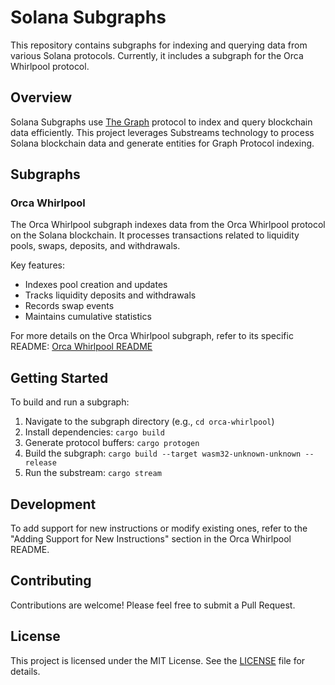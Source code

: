 # Solana Subgraphs

This repository contains subgraphs for indexing and querying data from various Solana protocols. Currently, it includes a subgraph for the Orca Whirlpool protocol.

## Overview

Solana Subgraphs use [The Graph](https://thegraph.com/) protocol to index and query blockchain data efficiently. This project leverages Substreams technology to process Solana blockchain data and generate entities for Graph Protocol indexing.

## Subgraphs

### Orca Whirlpool

The Orca Whirlpool subgraph indexes data from the Orca Whirlpool protocol on the Solana blockchain. It processes transactions related to liquidity pools, swaps, deposits, and withdrawals.

Key features:
- Indexes pool creation and updates
- Tracks liquidity deposits and withdrawals
- Records swap events
- Maintains cumulative statistics

For more details on the Orca Whirlpool subgraph, refer to its specific README: [Orca Whirlpool README](./orca-whirlpool/README.md)


## Getting Started

To build and run a subgraph:

1. Navigate to the subgraph directory (e.g., `cd orca-whirlpool`)
2. Install dependencies: `cargo build`
3. Generate protocol buffers: `cargo protogen`
4. Build the subgraph: `cargo build --target wasm32-unknown-unknown --release`
5. Run the substream: `cargo stream`

## Development

To add support for new instructions or modify existing ones, refer to the "Adding Support for New Instructions" section in the Orca Whirlpool README.

## Contributing

Contributions are welcome! Please feel free to submit a Pull Request.

## License

This project is licensed under the MIT License. See the [LICENSE](LICENSE) file for details.